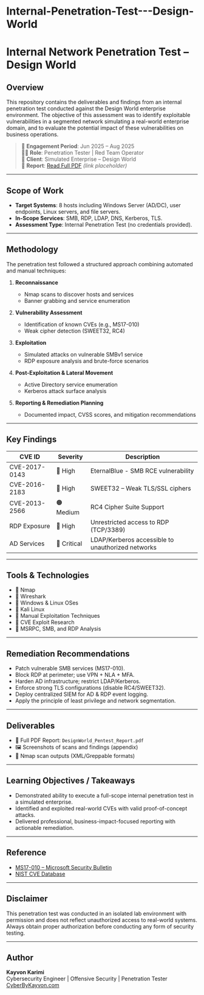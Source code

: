 # Internal-Penetration-Test---Design-World

# Internal Network Penetration Test – Design World

## Overview
This repository contains the deliverables and findings from an internal penetration test conducted against the Design World enterprise environment. The objective of this assessment was to identify exploitable vulnerabilities in a segmented network simulating a real-world enterprise domain, and to evaluate the potential impact of these vulnerabilities on business operations.

> 📅 **Engagement Period**: Jun 2025 – Aug 2025  
> 🧑‍💻 **Role**: Penetration Tester | Red Team Operator  
> 🏢 **Client**: Simulated Enterprise – Design World  
> 📄 **Report**: [Read Full PDF](https://cyberbykayvon.com/designworldpentest.pdf) *(link placeholder)*

---

## Scope of Work
- **Target Systems**: 8 hosts including Windows Server (AD/DC), user endpoints, Linux servers, and file servers.
- **In-Scope Services**: SMB, RDP, LDAP, DNS, Kerberos, TLS.
- **Assessment Type**: Internal Penetration Test (no credentials provided).

---

## Methodology
The penetration test followed a structured approach combining automated and manual techniques:

1. **Reconnaissance**  
   - Nmap scans to discover hosts and services  
   - Banner grabbing and service enumeration

2. **Vulnerability Assessment**  
   - Identification of known CVEs (e.g., MS17-010)  
   - Weak cipher detection (SWEET32, RC4)

3. **Exploitation**  
   - Simulated attacks on vulnerable SMBv1 service  
   - RDP exposure analysis and brute-force scenarios

4. **Post-Exploitation & Lateral Movement**  
   - Active Directory service enumeration  
   - Kerberos attack surface analysis

5. **Reporting & Remediation Planning**  
   - Documented impact, CVSS scores, and mitigation recommendations

---

## Key Findings

| CVE ID         | Severity | Description                                      |
|----------------|----------|--------------------------------------------------|
| CVE-2017-0143  | 🔴 High   | EternalBlue - SMB RCE vulnerability              |
| CVE-2016-2183  | 🔴 High   | SWEET32 – Weak TLS/SSL ciphers                   |
| CVE-2013-2566  | 🟠 Medium | RC4 Cipher Suite Support                         |
| RDP Exposure   | 🔴 High   | Unrestricted access to RDP (TCP/3389)            |
| AD Services    | 🔴 Critical | LDAP/Kerberos accessible to unauthorized networks |

---

## Tools & Technologies
- 🔹 Nmap
- 🔹 Wireshark
- 🔹 Windows & Linux OSes
- 🔹 Kali Linux
- 🔹 Manual Exploitation Techniques
- 🔹 CVE Exploit Research
- 🔹 MSRPC, SMB, and RDP Analysis

---

## Remediation Recommendations
- Patch vulnerable SMB services (MS17-010).
- Block RDP at perimeter; use VPN + NLA + MFA.
- Harden AD infrastructure; restrict LDAP/Kerberos.
- Enforce strong TLS configurations (disable RC4/SWEET32).
- Deploy centralized SIEM for AD & RDP event logging.
- Apply the principle of least privilege and network segmentation.

---

## Deliverables
- 📝 Full PDF Report: `DesignWorld_Pentest_Report.pdf`
- 🖼️ Screenshots of scans and findings (appendix)
- 📁 Nmap scan outputs (XML/Greppable formats)

---

## Learning Objectives / Takeaways
- Demonstrated ability to execute a full-scope internal penetration test in a simulated enterprise.
- Identified and exploited real-world CVEs with valid proof-of-concept attacks.
- Delivered professional, business-impact-focused reporting with actionable remediation.

---

## Reference
- [MS17-010 – Microsoft Security Bulletin](https://msrc.microsoft.com)
- [NIST CVE Database](https://nvd.nist.gov)

---

## Disclaimer
This penetration test was conducted in an isolated lab environment with permission and does not reflect unauthorized access to real-world systems. Always obtain proper authorization before conducting any form of security testing.

---

## Author
**Kayvon Karimi**  
Cybersecurity Engineer | Offensive Security | Penetration Tester  
[CyberByKayvon.com](https://cyberbykayvon.com)
